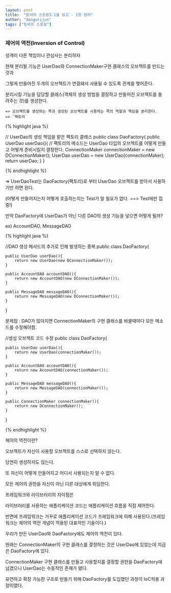 ```yaml
---
layout: post
title:  "토비의 스프링3.1을 읽고 - 1장 정리"
author: "dongurijun"
tags: ["토비의 스프링"]
---
```



### 제어의 역전(Inversion of Control)

성격이 다른 책임이나 관심사는 분리하자

현재 분리될 기능은 UserDao와 ConnectionMaker구현 클래스의 오브젝트를 만드는 것과

그렇게 만들어진 두개의 오브젝트가 연결돼서 사용될 수 있도록 관계를 맺어준다.

분리시킬 기능을 담당할 클래스(객체의 생성 방법을 결정하고 만들어진 오브젝트를 돌려주는 것)를 생성한다.
    
    => 오브젝트를 생성하는 쪽과 생성된 오브젝트를 사용하는 쪽의 역할과 책임을 분리한다.
    => `팩토리`

{% highlight java %}

// UserDao의 생성 책임을 맡은 팩토리 클래스
public class DaoFactory{
    public UserDao userDao(){
    // 팩토리의 메소드는 UserDao 타입의 오브젝트를 어떻게 만들고 어떻게 준비시킬지 결정한다.
    ConnectionMaker connectionMaker = new DConnectionMaker();
    UserDao userDao = new UserDao(connectionMaker);
    return userDao;
    }
}

{% endhighlight %}


=> UserDaoTest는 DaoFactory(팩토리)로 부터 UserDao 오브젝트를 받아서 사용하기만 하면 된다.

(어떻게 만들어지는지 어떻게 호출하는지는 Test가 알 필요가 없다. ==> Test에만 집중!)

만약 DaoFactory에 UserDao가 아닌 다른 DAO의 생성 기능을 넣으면 어떻게 될까?

ex) AccountDAO, MessageDAO


{% highlight java %}

//DAO 생성 메서드의 추가로 인해 발생하는 중복
public class DaoFactory{

    public UserDao userDao(){
        return new UserDao(new DConnectionMaker());
    }

	public AccountDAO accountDAO(){
		return new AccountDAO(new DConnectionMaker());
	}
	
	public MessageDAO messageDAO(){
		return new MessageDAO(new DConnectionMaker());
	}

}

문제점 : DAO가 많아지면 ConnectionMaker의 구현 클래스를 바꿀때마다 모든 메소드를 수정해야함.

//생성 오브젝트 코드 수정
public class DaoFactory{

    public UserDao userDao(){
        return new UserDao(connectionMaker());
    }

	public AccountDAO accountDAO(){
		return new AccountDAO(connectionMaker());
	}
	
	public MessageDAO messageDAO(){
		return new MessageDAO(connectionMaker());
	}
	
	public ConnectionMaker connectionMaker(){
		return new DConnectionMaker();
	}
}

{% endhighlight %}

제어의 역전이란?

오브젝트가 자신이 사용할 오브젝트를 스스로 선택하지 않는다.

당연히 생성하지도 않는다.

또 자신이 어떻게 만들어지고 어디서 사용되는지 알 수 없다.

모든 제어의 권한을 자신이 아닌 다른 대상에게 위임한다.

프레임워크와 라이브러리의 차이점은

라이브러리를 사용하는 애플리케이션 코드는 애플리케이션 흐름을 직접 제어한다.

반면에 프레임워크는 거꾸로 애플리케이션 코드가 프레임워크에 의해 사용된다.(프레임워크는 제어의 역전 개념이 적용된 대표적인 기술이다.)

우리가 만든 UserDao와 DaoFactory에도 제어의 역전이 있다.

원래는 ConnectionMaker의 구현 클래스를 결정하는 것은 UserDao에 있었는데 지금은 DaoFactory에 있다.

ConnectionMaker 구현 클래스를 만들고 사용할지를 결정할 권한을 DaoFactory에 넘겼으니 UserDao는 수동적인 존재가 됐다.

유연하고 확장 가능한 구조로 만들기 위해 DaoFactory를 도입했던 과정이 IoC적용 과정이였다.
